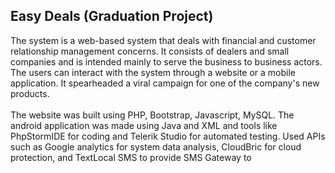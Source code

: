 <h2>Easy Deals (Graduation Project)</h2>
The system is a web-based system that deals with financial and
customer relationship management concerns. It consists of
dealers and small companies and is intended mainly to serve
the business to business actors. The users can interact with
the system through a website or a mobile application. It
spearheaded a viral campaign for one of the company's new
products.<br><br>
The website was built using PHP, Bootstrap, Javascript,
MySQL. The android application was made using Java and
XML and tools like PhpStormIDE for coding and Telerik
Studio for automated testing. Used APIs such as Google
analytics for system data analysis, CloudBric for cloud
protection, and TextLocal SMS to provide SMS Gateway to
